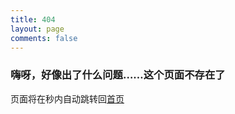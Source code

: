 ```yaml
---
title: 404
layout: page
comments: false
---
```

### 嗨呀，好像出了什么问题……这个页面不存在了

页面将在<span id="jumpTo"></span>秒内自动跳转回[首页](https://cloverii.github.io)


<script type="text/javascript">
function countDown(secs, surl) {
    var jumpTo = document.getElementById('jumpTo');
    jumpTo.innerHTML = secs;
    if (--secs > 0) {
        setTimeout("countDown(" + secs + ",'" + surl + "')", 1000);
    } else {
        location.href = surl;
    }
}
</script>
<script type="text/javascript">countDown(5,'/');</script>